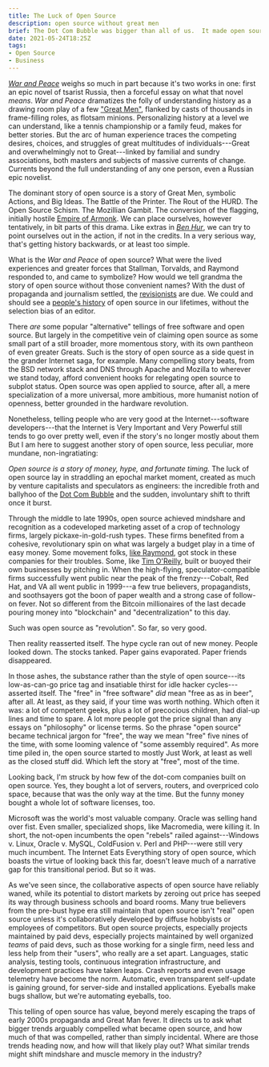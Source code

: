 ```yaml
---
title: The Luck of Open Source
description: open source without great men
brief: The Dot Com Bubble was bigger than all of us.  It made open source.
date: 2021-05-24T18:25Z
tags:
- Open Source
- Business
---
```


[_War and Peace_](https://en.wikipedia.org/wiki/War_and_Peace) weighs so much in part because it's two works in one: first an epic novel of tsarist Russia, then a forceful essay on what that novel _means_.  _War and Peace_ dramatizes the folly of understanding history as a drawing room play of a few ["Great Men"](https://en.wikipedia.org/wiki/Great_man_theory), flanked by casts of thousands in frame-filling roles, as flotsam minions.  Personalizing history at a level we can understand, like a tennis championship or a family feud, makes for better stories.  But the arc of human experience traces the competing desires, choices, and struggles of great multitudes of individuals---Great and overwhelmingly not to Great---linked by familial and sundry associations, both masters and subjects of massive currents of change.  Currents beyond the full understanding of any one person, even a Russian epic novelist.

The dominant story of open source is a story of Great Men, symbolic Actions, and Big Ideas.  The Battle of the Printer.  The Rout of the HURD.  The Open Source Schism.  The Mozillian Gambit.  The conversion of the flagging, initially hostile [Empire of Armonk](https://en.wikipedia.org/wiki/IBM).  We can place ourselves, however tentatively, in bit parts of this drama.  Like extras in [_Ben Hur_](https://en.wikipedia.org/wiki/Ben-Hur_(1959_film)), we can try to point ourselves out in the action, if not in the credits.  In a very serious way, that's getting history backwards, or at least too simple.

What is the _War and Peace_ of open source?  What were the lived experiences and greater forces that Stallman, Torvalds, and Raymond responded to, and came to symbolize?  How would we tell grandma the story of open source without those convenient names?  With the dust of propaganda and journalism settled, the [revisionists](https://en.wikipedia.org/wiki/Historical_revisionism) are due.  We could and should see a [people's history](https://en.wikipedia.org/wiki/People%27s_history) of open source in our lifetimes, without the selection bias of an editor.

There _are_ some popular "alternative" tellings of free software and open source.  But largely in the competitive vein of claiming open source as some small part of a still broader, more momentous story, with its own pantheon of even greater Greats.  Such is the story of open source as a side quest in the grander Internet saga, for example.  Many compelling story beats, from the BSD network stack and DNS through Apache and Mozilla to wherever we stand today, afford convenient hooks for relegating open source to subplot status.  Open source was open applied to source, after all, a mere specialization of a more universal, more ambitious, more humanist notion of openness, better grounded in the hardware revolution.

Nonetheless, telling people who are very good at the Internet---software developers---that the Internet is Very Important and Very Powerful still tends to go over pretty well, even if the story's no longer mostly about them  But I am here to suggest another story of open source, less peculiar, more mundane, non-ingratiating:

_Open source is a story of money, hype, and fortunate timing._  The luck of open source lay in straddling an epochal market moment, created as much by venture capitalists and speculators as engineers: the incredible froth and ballyhoo of the [Dot Com Bubble](https://en.wikipedia.org/wiki/Dot-com_bubble) and the sudden, involuntary shift to thrift once it burst.

Through the middle to late 1990s, open source achieved mindshare and recognition as a codeveloped marketing asset of a crop of technology firms, largely pickaxe-in-gold-rush types.  These firms benefited from a cohesive, revolutionary spin on what was largely a budget play in a time of easy money.  Some movement folks, [like Raymond](https://www.linuxtoday.com/infrastructure/1999121000105NWLF), got stock in these companies for their troubles.  Some, like [Tim O'Reilly](https://www.oreilly.com/openbook/opensources/book/tim.html), built or buoyed their own businesses by pitching in.  When the high-flying, speculator-compatible firms successfully went public near the peak of the frenzy---Cobalt, Red Hat, and VA all went public in 1999---a few true believers, propagandists, and soothsayers got the boon of paper wealth and a strong case of follow-on fever.  Not so different from the Bitcoin millionaires of the last decade pouring money into "blockchain" and "decentralization" to this day.

Such was open source as "revolution".  So far, so very good.

Then reality reasserted itself.  The hype cycle ran out of new money.  People looked down.  The stocks tanked.  Paper gains evaporated.  Paper friends disappeared.

In those ashes, the substance rather than the style of open source---its low-as-can-go price tag and insatiable thirst for idle hacker cycles---asserted itself.  The "free" in "free software" _did_ mean "free as as in beer", after all.  At least, as they said, if your time was worth nothing.  Which often it was: a lot of competent geeks, plus a lot of precocious children, had dial-up lines and time to spare.  A lot more people got the price signal than any essays on "philosophy" or license terms.  So the phrase "open source" became technical jargon for "free", the way we mean "free" five nines of the time, with some looming valence of "some assembly required".  As more time piled in, the open source started to mostly Just Work, at least as well as the closed stuff did.  Which left the story at "free", most of the time.

Looking back, I'm struck by how few of the dot-com companies built on open source.  Yes, they bought a lot of servers, routers, and overpriced colo space, because that was the only way at the time.  But the funny money bought a whole lot of software licenses, too.

Microsoft was the world's most valuable company.  Oracle was selling hand over fist.  Even smaller, specialized shops, like Macromedia, were killing it.  In short, the not-open incumbents the open "rebels" railed against---Windows v. Linux, Oracle v. MySQL, ColdFusion v. Perl and PHP---were still very much incumbent. The Internet Eats Everything story of open source, which boasts the virtue of looking back this far, doesn't leave much of a narrative gap for this transitional period.  But so it was.

As we've seen since, the collaborative aspects of open source have reliably waned, while its potential to distort markets by zeroing out price has seeped its way through business schools and board rooms.  Many true believers from the pre-bust hype era still maintain that open source isn't "real" open source unless it's collaboratively developed by diffuse hobbyists or employees of competitors.  But open source projects, especially projects maintained by paid devs, especially projects maintained by well organized _teams_ of paid devs, such as those working for a single firm, need less and less help from their "users", who really are a set apart.  Languages, static analysis, testing tools, continuous integration infrastructure, and development practices have taken leaps.  Crash reports and even usage telemetry have become the norm.  Automatic, even transparent self-update is gaining ground, for server-side and installed applications.  Eyeballs make bugs shallow, but we're automating eyeballs, too.

This telling of open source has value, beyond merely escaping the traps of early 2000s propaganda and Great Man fever.  It directs us to ask what bigger trends arguably compelled what became open source, and how much of that was compelled, rather than simply incidental.  Where are those trends heading now, and how will that likely play out?  What similar trends might shift mindshare and muscle memory in the industry?
